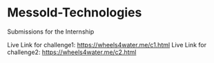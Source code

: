 # Messold-Technologies
Submissions for the Internship

Live Link for challenge1: https://wheels4water.me/c1.html
Live Link for challenge2: https://wheels4water.me/c2.html
